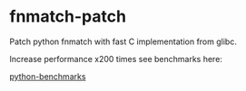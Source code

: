 # fnmatch-patch
Patch python fnmatch with fast C implementation from glibc.

Increase performance x200 times see benchmarks here: 

[python-benchmarks][https://github.com/an-death/domain-match/tree/master/python]


[https://github.com/an-death/domain-match/tree/master/python]: python-benchmarks